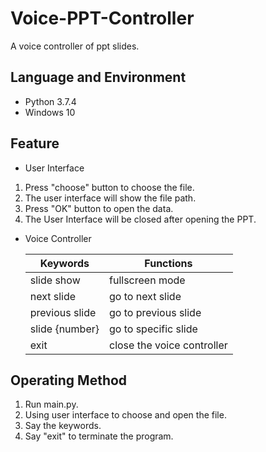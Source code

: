 # Voice-PPT-Controller
A voice controller of ppt slides.

## Language and Environment
* Python 3.7.4
* Windows 10

## Feature
* User Interface
<ol>
<li> Press "choose" button to choose the file.</li>
<li> The user interface will show the file path.</li>
<li> Press "OK" button to open the data.</li>
<li> The User Interface will be closed after opening the PPT.</li>
</ol>

* Voice Controller

  | Keywords | Functions |
  | ---- | ---- |
  | slide show | fullscreen mode |
  | next slide | go to next slide |
  | previous slide | go to previous slide |
  | slide {number} | go to specific slide |
  | exit | close the voice controller |
  
## Operating Method
<ol>
<li> Run main.py.</li>
<li> Using user interface to choose and open the file.</li>
<li> Say the keywords.</li>
<li> Say "exit" to terminate the program.</li>
</ol>
